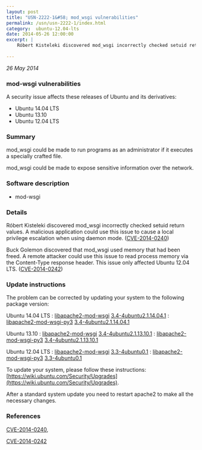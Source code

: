 ```yaml
---
layout: post
title: "USN-2222-1&#58; mod_wsgi vulnerabilities"
permalink: /usn/usn-2222-1/index.html
category:  ubuntu-12.04-lts
date: 2014-05-26 12:00:00
excerpt: |
    Róbert Kisteleki discovered mod_wsgi incorrectly checked setuid return values. A malicious application could use this issue to cause a local privilege escalation when using daemon mode. ([CVE-2014-0240](http://people.ubuntu.com/~ubuntu-security/cve/CVE-2014-0240))
    
--- 
```

 
 

*26 May 2014*

### mod-wsgi vulnerabilities

A security issue affects these releases of Ubuntu and its derivatives:

* Ubuntu 14.04 LTS
* Ubuntu 13.10
* Ubuntu 12.04 LTS

### Summary

mod_wsgi could be made to run programs as an administrator if it executes a specially crafted file.

mod_wsgi could be made to expose sensitive information over the network.

### Software description

* mod-wsgi 

### Details

Róbert Kisteleki discovered mod_wsgi incorrectly checked setuid return values. A malicious application could use this issue to cause a local privilege escalation when using daemon mode. ([CVE-2014-0240](http://people.ubuntu.com/~ubuntu-security/cve/CVE-2014-0240))

Buck Golemon discovered that mod_wsgi used memory that had been freed. A remote attacker could use this issue to read process memory via the Content-Type response header. This issue only affected Ubuntu 12.04 LTS. ([CVE-2014-0242](http://people.ubuntu.com/~ubuntu-security/cve/CVE-2014-0242)) 

### Update instructions

The problem can be corrected by updating your system to the following package version:

Ubuntu 14.04 LTS
 : [libapache2-mod-wsgi](https://launchpad.net/ubuntu/+source/mod-wsgi) <span> [3.4-4ubuntu2.1.14.04.1](https://launchpad.net/ubuntu/+source/mod-wsgi/3.4-4ubuntu2.1.14.04.1) </span> 
 : [libapache2-mod-wsgi-py3](https://launchpad.net/ubuntu/+source/mod-wsgi) <span> [3.4-4ubuntu2.1.14.04.1](https://launchpad.net/ubuntu/+source/mod-wsgi/3.4-4ubuntu2.1.14.04.1) </span> 

Ubuntu 13.10
 : [libapache2-mod-wsgi](https://launchpad.net/ubuntu/+source/mod-wsgi) <span> [3.4-4ubuntu2.1.13.10.1](https://launchpad.net/ubuntu/+source/mod-wsgi/3.4-4ubuntu2.1.13.10.1) </span> 
 : [libapache2-mod-wsgi-py3](https://launchpad.net/ubuntu/+source/mod-wsgi) <span> [3.4-4ubuntu2.1.13.10.1](https://launchpad.net/ubuntu/+source/mod-wsgi/3.4-4ubuntu2.1.13.10.1) </span> 

Ubuntu 12.04 LTS
 : [libapache2-mod-wsgi](https://launchpad.net/ubuntu/+source/mod-wsgi) <span> [3.3-4ubuntu0.1](https://launchpad.net/ubuntu/+source/mod-wsgi/3.3-4ubuntu0.1) </span> 
 : [libapache2-mod-wsgi-py3](https://launchpad.net/ubuntu/+source/mod-wsgi) <span> [3.3-4ubuntu0.1](https://launchpad.net/ubuntu/+source/mod-wsgi/3.3-4ubuntu0.1) </span> 

To update your system, please follow these instructions: [https://wiki.ubuntu.com/Security/Upgrades](https://wiki.ubuntu.com/Security/Upgrades).

After a standard system update you need to restart apache2 to make all the necessary changes. 

### References

 
 [CVE-2014-0240](http://people.ubuntu.com/~ubuntu-security/cve/CVE-2014-0240), 

 [CVE-2014-0242](http://people.ubuntu.com/~ubuntu-security/cve/CVE-2014-0242)
 

